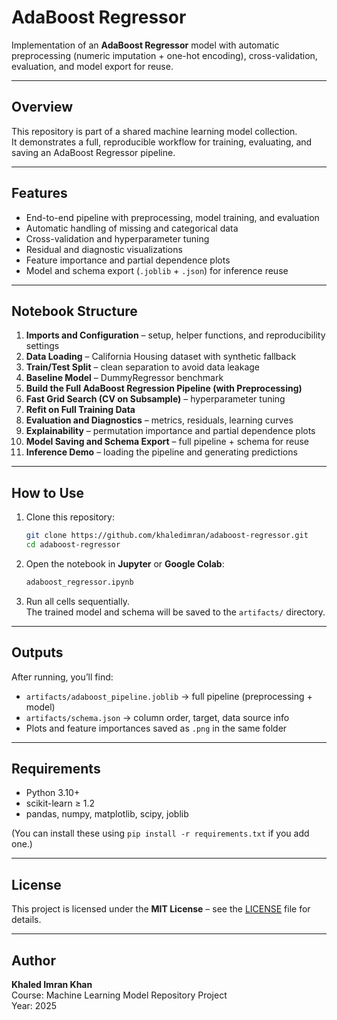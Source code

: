 # AdaBoost Regressor

Implementation of an **AdaBoost Regressor** model with automatic preprocessing (numeric imputation + one-hot encoding), 
cross-validation, evaluation, and model export for reuse.

---

## Overview
This repository is part of a shared machine learning model collection.  
It demonstrates a full, reproducible workflow for training, evaluating, and saving an AdaBoost Regressor pipeline.

---

## Features
- End-to-end pipeline with preprocessing, model training, and evaluation  
- Automatic handling of missing and categorical data  
- Cross-validation and hyperparameter tuning  
- Residual and diagnostic visualizations  
- Feature importance and partial dependence plots  
- Model and schema export (`.joblib` + `.json`) for inference reuse  

---

## Notebook Structure
1. **Imports and Configuration** – setup, helper functions, and reproducibility settings  
2. **Data Loading** – California Housing dataset with synthetic fallback  
3. **Train/Test Split** – clean separation to avoid data leakage  
4. **Baseline Model** – DummyRegressor benchmark  
5. **Build the Full AdaBoost Regression Pipeline (with Preprocessing)**  
6. **Fast Grid Search (CV on Subsample)** – hyperparameter tuning  
7. **Refit on Full Training Data**  
8. **Evaluation and Diagnostics** – metrics, residuals, learning curves  
9. **Explainability** – permutation importance and partial dependence plots  
10. **Model Saving and Schema Export** – full pipeline + schema for reuse  
11. **Inference Demo** – loading the pipeline and generating predictions  

---

## How to Use
1. Clone this repository:
   ```bash
   git clone https://github.com/khaledimran/adaboost-regressor.git
   cd adaboost-regressor
   ```
2. Open the notebook in **Jupyter** or **Google Colab**:
   ```bash
   adaboost_regressor.ipynb
   ```
3. Run all cells sequentially.  
   The trained model and schema will be saved to the `artifacts/` directory.  

---

## Outputs
After running, you’ll find:
- `artifacts/adaboost_pipeline.joblib` → full pipeline (preprocessing + model)  
- `artifacts/schema.json` → column order, target, data source info  
- Plots and feature importances saved as `.png` in the same folder  

---

## Requirements
- Python 3.10+  
- scikit-learn ≥ 1.2  
- pandas, numpy, matplotlib, scipy, joblib  

(You can install these using `pip install -r requirements.txt` if you add one.)

---

## License
This project is licensed under the **MIT License** – see the [LICENSE](LICENSE) file for details.

---

## Author
**Khaled Imran Khan**  
Course: Machine Learning Model Repository Project  
Year: 2025
